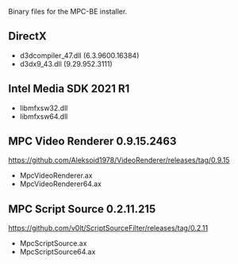 Binary files for the MPC-BE installer.

## DirectX
* d3dcompiler_47.dll (6.3.9600.16384)
* d3dx9_43.dll (9.29.952.3111)

## Intel Media SDK 2021 R1
* libmfxsw32.dll
* libmfxsw64.dll

## MPC Video Renderer 0.9.15.2463
https://github.com/Aleksoid1978/VideoRenderer/releases/tag/0.9.15
* MpcVideoRenderer.ax
* MpcVideoRenderer64.ax

## MPC Script Source 0.2.11.215
https://github.com/v0lt/ScriptSourceFilter/releases/tag/0.2.11
* MpcScriptSource.ax
* MpcScriptSource64.ax
